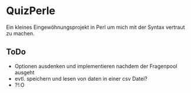 # QuizPerle

Ein kleines Eingewöhnungsprojekt in Perl um mich mit der Syntax vertraut zu machen.

## ToDo

- Optionen ausdenken und implementieren nachdem der Fragenpool ausgeht
- evtl. speichern und lesen von daten in einer csv Datei?
- ?!:O
